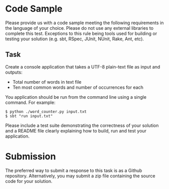 # Code Sample
Please provide us with a code sample meeting the following requirements in the language of your choice. Please do not use any external libraries to complete this test. Exceptions to this rule being tools used for building or testing your solution (e.g. sbt, RSpec, JUnit, NUnit, Rake, Ant, etc).

## Task

Create a console application that takes a UTF-8 plain-text file as input and outputs:

- Total number of words in text file
- Ten most common words and number of occurrences for each

You application should be run from the command line using a single command. For example:

    $ python ./word_counter.py input.txt
    $ sbt "run input.txt"

Please include a test suite demonstrating the correctness of your solution and a README file clearly explaining how to build, run and test your application.

# Submission

The preferred way to submit a response to this task is as a Github repository. Alternatively, you may submit a zip file containing the source code for your solution.
